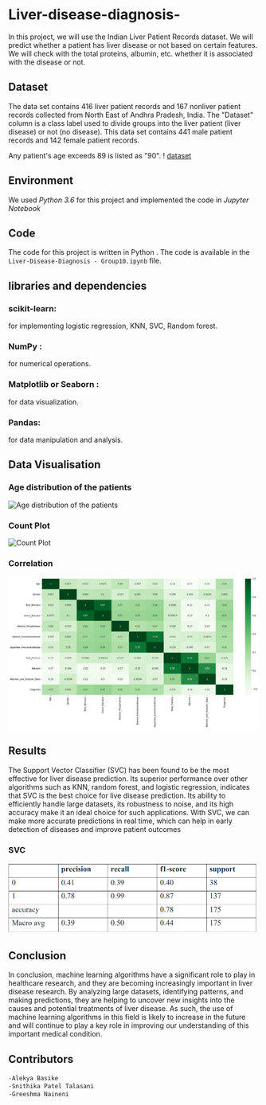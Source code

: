 # Liver-disease-diagnosis-

In this project, we will use the Indian Liver Patient Records dataset. We will predict whether a patient has liver disease or not based on certain features. We will check with the total proteins, albumin, etc. whether it is associated with the disease or not.

## Dataset
The data set contains 416 liver patient records and 167 nonliver patient records collected from North East of Andhra Pradesh, India. The "Dataset" column is a class label used to divide groups into the liver patient (liver disease) or not (no disease). This data set contains 441 male patient records and 142 female patient records.

Any patient's age exceeds 89 is listed as "90".
! [dataset](https://user-images.githubusercontent.com/115123767/236369576-d24f0e0f-2b6f-412f-9c9a-316adbea011d.png)


## Environment
We used *Python 3.6* for this project and implemented the code in *Jupyter Notebook*


## Code
The code for this project is written in Python . The code is available in the `Liver-Disease-Diagnosis - Group10.ipynb` file.

## libraries and dependencies 

### scikit-learn:
for implementing logistic regression, KNN, SVC, Random forest.
### NumPy :
for numerical operations.
### Matplotlib or Seaborn : 
for data visualization.
### Pandas:
for data manipulation and analysis.
 
## Data Visualisation
### Age distribution of the patients
![Age distribution of the patients](https://user-images.githubusercontent.com/115123767/236368862-e6358cdd-d969-4352-a22d-d65eefda8390.png)

### Count Plot
![Count Plot](https://user-images.githubusercontent.com/115123767/236368873-6a094e40-61b5-4e7b-972d-eec4237a477c.png)

### Correlation
![Correlation](Correlation.png)

## Results
The Support Vector Classifier (SVC) has been found to be the most effective for liver disease prediction. Its superior performance over other algorithms such as KNN, random forest, and logistic regression, indicates that SVC is the best choice for live disease prediction. Its ability to efficiently handle large datasets, its robustness to noise, and its high accuracy make it an ideal choice for such applications. With SVC, we can make more accurate predictions in real time, which can help in early detection of diseases and improve patient outcomes

### SVC
![SVC](svc.png)


## Conclusion
In conclusion, machine learning algorithms have a significant role to play in healthcare research, and they are becoming increasingly important in liver disease research. By analyzing large datasets, identifying patterns, and making predictions, they are helping to uncover new insights into the causes and potential treatments of liver disease. As such, the use of machine learning algorithms in this field is likely to increase in the future and will continue to play a key role in improving our understanding of this important medical condition.

## Contributors

	-Alekya Basike
	-Snithika Patel Talasani
	-Greeshma Naineni


